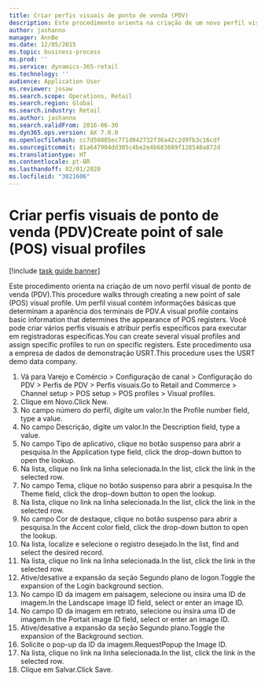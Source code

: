 ```yaml
---
title: Criar perfis visuais de ponto de venda (PDV)
description: Este procedimento orienta na criação de um novo perfil visual de ponto de venda (PDV).
author: jashanno
manager: AnnBe
ms.date: 12/05/2015
ms.topic: business-process
ms.prod: ''
ms.service: dynamics-365-retail
ms.technology: ''
audience: Application User
ms.reviewer: josaw
ms.search.scope: Operations, Retail
ms.search.region: Global
ms.search.industry: Retail
ms.author: jashanno
ms.search.validFrom: 2016-06-30
ms.dyn365.ops.version: AX 7.0.0
ms.openlocfilehash: cc7d50805ec771d042732f36a42c2d9fb3c16cdf
ms.sourcegitcommit: 81a647904dd305c4be2e4b683689f128548a872d
ms.translationtype: HT
ms.contentlocale: pt-BR
ms.lasthandoff: 02/01/2020
ms.locfileid: "3021606"
---
```

# <a name="create-point-of-sale-pos-visual-profiles"></a><span data-ttu-id="d465f-103">Criar perfis visuais de ponto de venda (PDV)</span><span class="sxs-lookup"><span data-stu-id="d465f-103">Create point of sale (POS) visual profiles</span></span>

[!include [task guide banner](../includes/task-guide-banner.md)]

<span data-ttu-id="d465f-104">Este procedimento orienta na criação de um novo perfil visual de ponto de venda (PDV).</span><span class="sxs-lookup"><span data-stu-id="d465f-104">This procedure walks through creating a new point of sale (POS) visual profile.</span></span> <span data-ttu-id="d465f-105">Um perfil visual contém informações básicas que determinam a aparência dos terminais de PDV.</span><span class="sxs-lookup"><span data-stu-id="d465f-105">A visual profile contains basic information that determines the appearance of POS registers.</span></span> <span data-ttu-id="d465f-106">Você pode criar vários perfis visuais e atribuir perfis específicos para executar em registradoras específicas.</span><span class="sxs-lookup"><span data-stu-id="d465f-106">You can create several visual profiles and assign specific profiles to run on specific registers.</span></span> <span data-ttu-id="d465f-107">Este procedimento usa a empresa de dados de demonstração USRT.</span><span class="sxs-lookup"><span data-stu-id="d465f-107">This procedure uses the USRT demo data company.</span></span>

1. <span data-ttu-id="d465f-108">Vá para Varejo e Comércio > Configuração de canal > Configuração do PDV > Perfis de PDV > Perfis visuais.</span><span class="sxs-lookup"><span data-stu-id="d465f-108">Go to Retail and Commerce > Channel setup > POS setup > POS profiles > Visual profiles.</span></span>
2. <span data-ttu-id="d465f-109">Clique em Novo.</span><span class="sxs-lookup"><span data-stu-id="d465f-109">Click New.</span></span>
3. <span data-ttu-id="d465f-110">No campo número do perfil, digite um valor.</span><span class="sxs-lookup"><span data-stu-id="d465f-110">In the Profile number field, type a value.</span></span>
4. <span data-ttu-id="d465f-111">No campo Descrição, digite um valor.</span><span class="sxs-lookup"><span data-stu-id="d465f-111">In the Description field, type a value.</span></span>
5. <span data-ttu-id="d465f-112">No campo Tipo de aplicativo, clique no botão suspenso para abrir a pesquisa.</span><span class="sxs-lookup"><span data-stu-id="d465f-112">In the Application type field, click the drop-down button to open the lookup.</span></span>
6. <span data-ttu-id="d465f-113">Na lista, clique no link na linha selecionada.</span><span class="sxs-lookup"><span data-stu-id="d465f-113">In the list, click the link in the selected row.</span></span>
7. <span data-ttu-id="d465f-114">No campo Tema, clique no botão suspenso para abrir a pesquisa.</span><span class="sxs-lookup"><span data-stu-id="d465f-114">In the Theme field, click the drop-down button to open the lookup.</span></span>
8. <span data-ttu-id="d465f-115">Na lista, clique no link na linha selecionada.</span><span class="sxs-lookup"><span data-stu-id="d465f-115">In the list, click the link in the selected row.</span></span>
9. <span data-ttu-id="d465f-116">No campo Cor de destaque, clique no botão suspenso para abrir a pesquisa.</span><span class="sxs-lookup"><span data-stu-id="d465f-116">In the Accent color field, click the drop-down button to open the lookup.</span></span>
10. <span data-ttu-id="d465f-117">Na lista, localize e selecione o registro desejado.</span><span class="sxs-lookup"><span data-stu-id="d465f-117">In the list, find and select the desired record.</span></span>
11. <span data-ttu-id="d465f-118">Na lista, clique no link na linha selecionada.</span><span class="sxs-lookup"><span data-stu-id="d465f-118">In the list, click the link in the selected row.</span></span>
12. <span data-ttu-id="d465f-119">Ative/desative a expansão da seção Segundo plano de logon.</span><span class="sxs-lookup"><span data-stu-id="d465f-119">Toggle the expansion of the Login background section.</span></span>
13. <span data-ttu-id="d465f-120">No campo ID da imagem em paisagem, selecione ou insira uma ID de imagem.</span><span class="sxs-lookup"><span data-stu-id="d465f-120">In the Landscape image ID field, select or enter an image ID.</span></span>
14. <span data-ttu-id="d465f-121">No campo ID da imagem em retrato, selecione ou insira uma ID de imagem.</span><span class="sxs-lookup"><span data-stu-id="d465f-121">In the Portait image ID field, select or enter an image ID.</span></span>
15. <span data-ttu-id="d465f-122">Ative/desative a expansão da seção Segundo plano.</span><span class="sxs-lookup"><span data-stu-id="d465f-122">Toggle the expansion of the Background section.</span></span>
16. <span data-ttu-id="d465f-123">Solicite o pop-up da ID da imagem.</span><span class="sxs-lookup"><span data-stu-id="d465f-123">RequestPopup the Image ID.</span></span>
17. <span data-ttu-id="d465f-124">Na lista, clique no link na linha selecionada.</span><span class="sxs-lookup"><span data-stu-id="d465f-124">In the list, click the link in the selected row.</span></span>
18. <span data-ttu-id="d465f-125">Clique em Salvar.</span><span class="sxs-lookup"><span data-stu-id="d465f-125">Click Save.</span></span>

